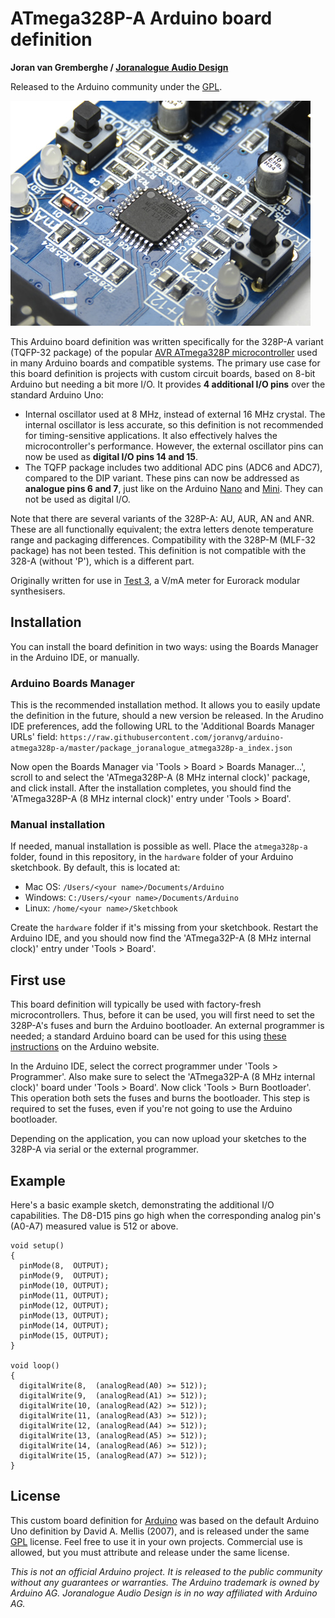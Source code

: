 # ATmega328P-A Arduino board definition
**Joran van Gremberghe / [Joranalogue Audio Design](https://joranalogue.com/)**

Released to the Arduino community under the [GPL](https://www.gnu.org/licenses/gpl-3.0.en.html).

![ATmega328P-AU on Test 3](328p-a.jpg)

This Arduino board definition was written specifically for the 328P-A variant (TQFP-32 package) of the popular [AVR ATmega328P microcontroller](http://www.microchip.com/wwwproducts/en/ATmega328P) used in many Arduino boards and compatible systems. The primary use case for this board definition is projects with custom circuit boards, based on 8-bit Arduino but needing a bit more I/O. It provides **4 additional I/O pins** over the standard Arduino Uno:
* Internal oscillator used at 8 MHz, instead of external 16 MHz crystal. The internal oscillator is less accurate, so this definition is not recommended for timing-sensitive applications. It also effectively halves the microcontroller's performance. However, the external oscillator pins can now be used as **digital I/O pins 14 and 15**.
* The TQFP package includes two additional ADC pins (ADC6 and ADC7), compared to the DIP variant. These pins can now be addressed as **analogue pins 6 and 7**, just like on the Arduino [Nano](https://www.arduino.cc/en/Guide/ArduinoNano) and [Mini](https://www.arduino.cc/en/Guide/ArduinoMini). They can not be used as digital I/O.

Note that there are several variants of the 328P-A: AU, AUR, AN and ANR. These are all functionally equivalent; the extra letters denote temperature range and packaging differences. Compatibility with the 328P-M (MLF-32 package) has not been tested. This definition is not compatible with the 328-A (without 'P'), which is a different part.

Originally written for use in [Test 3](https://github.com/joranvg/test-3), a V/mA meter for Eurorack modular synthesisers.

## Installation
You can install the board definition in two ways: using the Boards Manager in the Arduino IDE, or manually.
### Arduino Boards Manager
This is the recommended installation method. It allows you to easily update the definition in the future, should a new version be released. In the Arudino IDE preferences, add the following URL to the 'Additional Boards Manager URLs' field: `https://raw.githubusercontent.com/joranvg/arduino-atmega328p-a/master/package_joranalogue_atmega328p-a_index.json`

Now open the Boards Manager via 'Tools > Board > Boards Manager...', scroll to and select the 'ATmega328P-A (8 MHz internal clock)' package, and click install. After the installation completes, you should find the 'ATmega328P-A (8 MHz internal clock)' entry under 'Tools > Board'.

### Manual installation
If needed, manual installation is possible as well. Place the `atmega328p-a` folder, found in this repository, in the `hardware` folder of your Arduino sketchbook. By default, this is located at:
* Mac OS: `/Users/<your name>/Documents/Arduino`
* Windows: `C:/Users/<your name>/Documents/Arduino`
* Linux: `/home/<your name>/Sketchbook`

Create the `hardware` folder if it's missing from your sketchbook. Restart the Arduino IDE, and you should now find the 'ATmega32P-A (8 MHz internal clock)' entry under 'Tools > Board'.

## First use
This board definition will typically be used with factory-fresh microcontrollers. Thus, before it can be used, you will first need to set the 328P-A's fuses and burn the Arduino bootloader. An external programmer is needed; a standard Arduino board can be used for this using [these instructions](https://www.arduino.cc/en/Tutorial/ArduinoISP) on the Arduino website.

In the Arduino IDE, select the correct programmer under 'Tools > Programmer'. Also make sure to select the 'ATmega32P-A (8 MHz internal clock)' board under 'Tools > Board'. Now click 'Tools > Burn Bootloader'. This operation both sets the fuses and burns the bootloader. This step is required to set the fuses, even if you're not going to use the Arduino bootloader.

Depending on the application, you can now upload your sketches to the 328P-A via serial or the external programmer.

## Example
Here's a basic example sketch, demonstrating the additional I/O capabilities. The D8-D15 pins go high when the corresponding analog pin's (A0-A7) measured value is 512 or above.

```arduino
void setup()
{
  pinMode(8,  OUTPUT);
  pinMode(9,  OUTPUT);
  pinMode(10, OUTPUT);
  pinMode(11, OUTPUT);
  pinMode(12, OUTPUT);
  pinMode(13, OUTPUT);
  pinMode(14, OUTPUT);
  pinMode(15, OUTPUT);
}

void loop()
{
  digitalWrite(8,  (analogRead(A0) >= 512));
  digitalWrite(9,  (analogRead(A1) >= 512));
  digitalWrite(10, (analogRead(A2) >= 512));
  digitalWrite(11, (analogRead(A3) >= 512));
  digitalWrite(12, (analogRead(A4) >= 512));
  digitalWrite(13, (analogRead(A5) >= 512));
  digitalWrite(14, (analogRead(A6) >= 512));
  digitalWrite(15, (analogRead(A7) >= 512));
}
```

## License
This custom board definition for [Arduino](https://www.arduino.cc/) was based on the default Arduino Uno definition by David A. Mellis (2007), and is released under the same [GPL](https://www.gnu.org/licenses/gpl-3.0.en.html) license. Feel free to use it in your own projects. Commercial use is allowed, but you must attribute and release under the same license.

*This is not an official Arduino project. It is released to the public community without any guarantees or warranties. The Arduino trademark is owned by Arduino AG. Joranalogue Audio Design is in no way affiliated with Arduino AG.*

